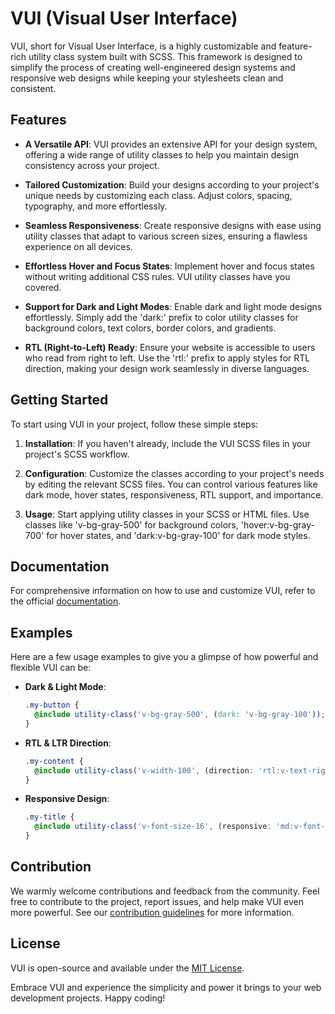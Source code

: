 # VUI (Visual User Interface)

VUI, short for Visual User Interface, is a highly customizable and feature-rich utility class system built with SCSS. This framework is designed to simplify the process of creating well-engineered design systems and responsive web designs while keeping your stylesheets clean and consistent.

## Features

- **A Versatile API**: VUI provides an extensive API for your design system, offering a wide range of utility classes to help you maintain design consistency across your project.

- **Tailored Customization**: Build your designs according to your project's unique needs by customizing each class. Adjust colors, spacing, typography, and more effortlessly.

- **Seamless Responsiveness**: Create responsive designs with ease using utility classes that adapt to various screen sizes, ensuring a flawless experience on all devices.

- **Effortless Hover and Focus States**: Implement hover and focus states without writing additional CSS rules. VUI utility classes have you covered.

- **Support for Dark and Light Modes**: Enable dark and light mode designs effortlessly. Simply add the 'dark:' prefix to color utility classes for background colors, text colors, border colors, and gradients.

- **RTL (Right-to-Left) Ready**: Ensure your website is accessible to users who read from right to left. Use the 'rtl:' prefix to apply styles for RTL direction, making your design work seamlessly in diverse languages.

## Getting Started

To start using VUI in your project, follow these simple steps:

1. **Installation**: If you haven't already, include the VUI SCSS files in your project's SCSS workflow.

2. **Configuration**: Customize the classes according to your project's needs by editing the relevant SCSS files. You can control various features like dark mode, hover states, responsiveness, RTL support, and importance.

3. **Usage**: Start applying utility classes in your SCSS or HTML files. Use classes like 'v-bg-gray-500' for background colors, 'hover:v-bg-gray-700' for hover states, and 'dark:v-bg-gray-100' for dark mode styles.

## Documentation

For comprehensive information on how to use and customize VUI, refer to the official [documentation](link-to-your-documentation).

## Examples

Here are a few usage examples to give you a glimpse of how powerful and flexible VUI can be:

- **Dark & Light Mode**:

  ```scss
  .my-button {
    @include utility-class('v-bg-gray-500', (dark: 'v-bg-gray-100'));
  }
  ```

- **RTL & LTR Direction**:

  ```scss
  .my-content {
    @include utility-class('v-width-100', (direction: 'rtl:v-text-right'));
  }
  ```

- **Responsive Design**:

  ```scss
  .my-title {
    @include utility-class('v-font-size-16', (responsive: 'md:v-font-size-20 lg:v-font-size-24'));
  }
  ```

## Contribution

We warmly welcome contributions and feedback from the community. Feel free to contribute to the project, report issues, and help make VUI even more powerful. See our [contribution guidelines](link-to-contributing-guidelines) for more information.

## License

VUI is open-source and available under the [MIT License](link-to-license).

Embrace VUI and experience the simplicity and power it brings to your web development projects. Happy coding!
